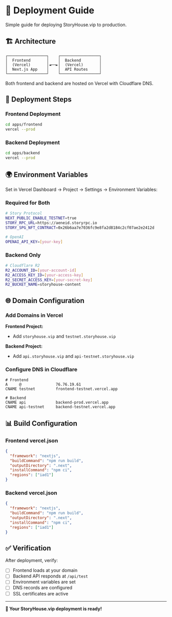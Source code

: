 # 🚀 Deployment Guide

Simple guide for deploying StoryHouse.vip to production.

## 🏗️ Architecture

```
┌─────────────────┐    ┌─────────────────┐
│  Frontend       │    │  Backend        │
│  (Vercel)       │◄──►│  (Vercel)       │
│  Next.js App    │    │  API Routes     │
└─────────────────┘    └─────────────────┘
```

Both frontend and backend are hosted on Vercel with Cloudflare DNS.

## 🚀 Deployment Steps

### Frontend Deployment

```bash
cd apps/frontend
vercel --prod
```

### Backend Deployment

```bash
cd apps/backend
vercel --prod
```

## 🌍 Environment Variables

Set in Vercel Dashboard → Project → Settings → Environment Variables:

### Required for Both

```bash
# Story Protocol
NEXT_PUBLIC_ENABLE_TESTNET=true
STORY_RPC_URL=https://aeneid.storyrpc.io
STORY_SPG_NFT_CONTRACT=0x26b6aa7e7036fc9e8fa2d8184c2cf07ae2e2412d

# OpenAI
OPENAI_API_KEY=[your-key]
```

### Backend Only

```bash
# Cloudflare R2
R2_ACCOUNT_ID=[your-account-id]
R2_ACCESS_KEY_ID=[your-access-key]
R2_SECRET_ACCESS_KEY=[your-secret-key]
R2_BUCKET_NAME=storyhouse-content
```

## 🌐 Domain Configuration

### Add Domains in Vercel

**Frontend Project:**
- Add `storyhouse.vip` and `testnet.storyhouse.vip`

**Backend Project:**
- Add `api.storyhouse.vip` and `api-testnet.storyhouse.vip`

### Configure DNS in Cloudflare

```
# Frontend
A     @               76.76.19.61
CNAME testnet         frontend-testnet.vercel.app

# Backend
CNAME api             backend-prod.vercel.app
CNAME api-testnet     backend-testnet.vercel.app
```

## 📊 Build Configuration

### Frontend vercel.json

```json
{
  "framework": "nextjs",
  "buildCommand": "npm run build",
  "outputDirectory": ".next",
  "installCommand": "npm ci",
  "regions": ["iad1"]
}
```

### Backend vercel.json

```json
{
  "framework": "nextjs",
  "buildCommand": "npm run build",
  "outputDirectory": ".next",
  "installCommand": "npm ci",
  "regions": ["iad1"]
}
```

## ✅ Verification

After deployment, verify:
- [ ] Frontend loads at your domain
- [ ] Backend API responds at `/api/test`
- [ ] Environment variables are set
- [ ] DNS records are configured
- [ ] SSL certificates are active

---

**🚀 Your StoryHouse.vip deployment is ready!**